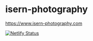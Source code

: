 # isern-photography

https://www.isern-photography.com

[![Netlify Status](https://api.netlify.com/api/v1/badges/828913eb-95ca-4c5a-a389-8dbb33df6d39/deploy-status)](https://app.netlify.com/sites/peaceful-pike-468055/deploys)

 
